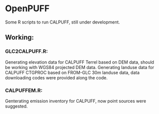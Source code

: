 # OpenPUFF
Some R scripts to run CALPUFF, still under development.
## Working:
### GLC2CALPUFF.R:
Generating elevation data for CALPUFF Terrel based on DEM data, should be working with WGS84 projected DEM data.
Generating landuse data for CALPUFF CTGPROC based on FROM-GLC 30m landuse data, data downloading codes were provided along the code.
### CALPUFFEM.R:
Genterating emission inventory for CALPUFF, now point sources were suggested.
